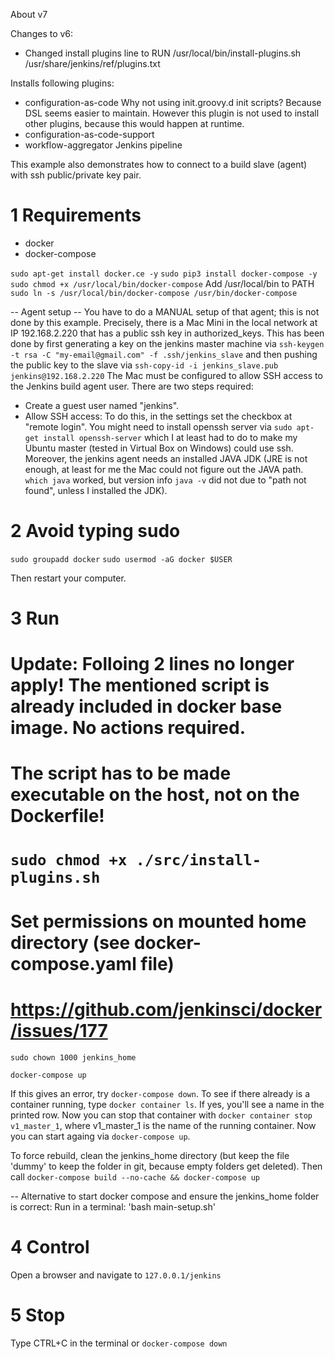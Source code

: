 About v7

Changes to v6:
- Changed install plugins line to
  RUN /usr/local/bin/install-plugins.sh /usr/share/jenkins/ref/plugins.txt


Installs following plugins:
- configuration-as-code
  Why not using init.groovy.d init scripts?
  Because DSL seems easier to maintain.
  However this plugin is not used to install other plugins, because this would happen at runtime.
- configuration-as-code-support
- workflow-aggregator
  Jenkins pipeline

This example also demonstrates how to connect to a build slave (agent) with ssh public/private key pair.

1 Requirements
==============
- docker
- docker-compose

`sudo apt-get install docker.ce -y`
`sudo pip3 install docker-compose -y`
`sudo chmod +x /usr/local/bin/docker-compose`
Add /usr/local/bin to PATH
`sudo ln -s /usr/local/bin/docker-compose /usr/bin/docker-compose`


-- Agent setup --
You have to do a MANUAL setup of that agent; this is not done by this example.
Precisely, there is a Mac Mini in the local network at IP 192.168.2.220 that has a public ssh key in authorized_keys.
This has been done by first generating a key on the jenkins master machine via
`ssh-keygen -t rsa -C "my-email@gmail.com" -f .ssh/jenkins_slave`
and then pushing the public key to the slave via
`ssh-copy-id -i jenkins_slave.pub jenkins@192.168.2.220` 
The Mac must be configured to allow SSH access to the Jenkins build agent user. There are two steps required:
- Create a guest user named "jenkins".
- Allow SSH access: To do this, in the settings set the checkbox at "remote login".
You might need to install openssh server via
`sudo apt-get install openssh-server`
which I at least had to do to make my Ubuntu master (tested in Virtual Box on Windows) could use ssh.
Moreover, the jenkins agent needs an installed JAVA JDK (JRE is not enough, at least for me the Mac could not figure out the JAVA path. `which java` worked, but version info `java -v` did not due to "path not found", unless I installed the JDK).



2 Avoid typing sudo
==============
`sudo groupadd docker`
`sudo usermod -aG docker $USER`

Then restart your computer.

3 Run
==============
# Update: Folloing 2 lines no longer apply! The mentioned script is already included in docker base image. No actions required.
# The script has to be made executable on the host, not on the Dockerfile!
# `sudo chmod +x ./src/install-plugins.sh`

# Set permissions on mounted home directory (see docker-compose.yaml file)
# https://github.com/jenkinsci/docker/issues/177
`sudo chown 1000 jenkins_home` 

`docker-compose up`

If this gives an error, try `docker-compose down`.
To see if there already is a container running, type `docker container ls`.
If yes, you'll see a name in the printed row.
Now you can stop that container with `docker container stop v1_master_1`, where v1_master_1 is the name of the running container.
Now you can start againg via `docker-compose up`.

To force rebuild, clean the jenkins_home directory (but keep the file 'dummy' to keep the folder in git, because empty folders get deleted).
Then call `docker-compose build --no-cache && docker-compose up`


-- 
Alternative to start docker compose and ensure the jenkins_home folder is correct:
Run in a terminal: 'bash main-setup.sh'

4 Control
==============
Open a browser and navigate to `127.0.0.1/jenkins`

5 Stop
==============
Type CTRL+C in the terminal or 
`docker-compose down`
